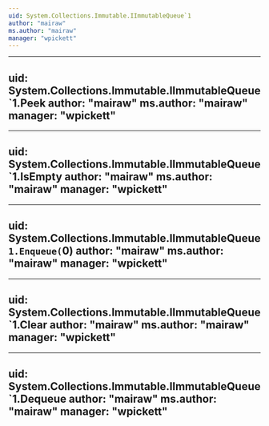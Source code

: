 ```yaml
---
uid: System.Collections.Immutable.IImmutableQueue`1
author: "mairaw"
ms.author: "mairaw"
manager: "wpickett"
---
```


---
uid: System.Collections.Immutable.IImmutableQueue`1.Peek
author: "mairaw"
ms.author: "mairaw"
manager: "wpickett"
---

---
uid: System.Collections.Immutable.IImmutableQueue`1.IsEmpty
author: "mairaw"
ms.author: "mairaw"
manager: "wpickett"
---

---
uid: System.Collections.Immutable.IImmutableQueue`1.Enqueue(`0)
author: "mairaw"
ms.author: "mairaw"
manager: "wpickett"
---

---
uid: System.Collections.Immutable.IImmutableQueue`1.Clear
author: "mairaw"
ms.author: "mairaw"
manager: "wpickett"
---

---
uid: System.Collections.Immutable.IImmutableQueue`1.Dequeue
author: "mairaw"
ms.author: "mairaw"
manager: "wpickett"
---
